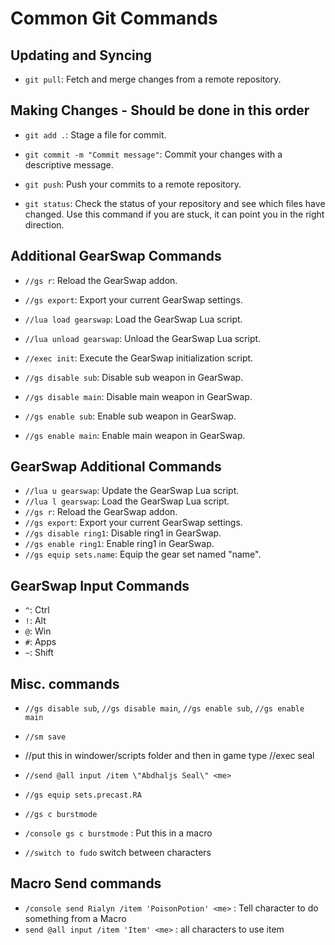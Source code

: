 # Common Git Commands

## Updating and Syncing

- `git pull`: Fetch and merge changes from a remote repository.

## Making Changes - Should be done in this order

- `git add .`: Stage a file for commit.
- `git commit -m "Commit message"`: Commit your changes with a descriptive message.
- `git push`: Push your commits to a remote repository.

- `git status`: Check the status of your repository and see which files have changed. Use this command if you are stuck, it can point you in the right direction.

## Additional GearSwap Commands

- `//gs r`: Reload the GearSwap addon.
- `//gs export`: Export your current GearSwap settings.
- `//lua load gearswap`: Load the GearSwap Lua script.
- `//lua unload gearswap`: Unload the GearSwap Lua script.
- `//exec init`: Execute the GearSwap initialization script.

- `//gs disable sub`: Disable sub weapon in GearSwap.
- `//gs disable main`: Disable main weapon in GearSwap.
- `//gs enable sub`: Enable sub weapon in GearSwap.
- `//gs enable main`: Enable main weapon in GearSwap.

## GearSwap Additional Commands

- `//lua u gearswap`: Update the GearSwap Lua script.
- `//lua l gearswap`: Load the GearSwap Lua script.
- `//gs r`: Reload the GearSwap addon.
- `//gs export`: Export your current GearSwap settings.
- `//gs disable ring1`: Disable ring1 in GearSwap.
- `//gs enable ring1`: Enable ring1 in GearSwap.
- `//gs equip sets.name`: Equip the gear set named "name".

## GearSwap Input Commands

- `^`: Ctrl
- `!`: Alt
- `@`: Win
- `#`: Apps
- `~`: Shift

## Misc. commands

- `//gs disable sub`, `//gs disable main`, `//gs enable sub`, `//gs enable main`
- `//sm save`
- //put this in windower/scripts folder and then in game type //exec seal
- `//send @all input /item \"Abdhaljs Seal\" <me>`

- `//gs equip sets.precast.RA`

- `//gs c burstmode`
- `/console gs c burstmode` : Put this in a macro

- `//switch to fudo` switch between characters

## Macro Send commands

- `/console send Rialyn /item 'PoisonPotion' <me>` : Tell character to do something from a Macro
- `send @all input /item 'Item' <me>` : all characters to use item
